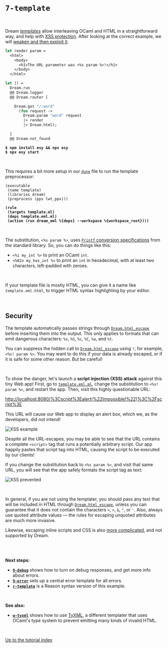 # `7-template`

<br>

Dream [*templates*](https://aantron.github.io/dream/#templates) allow
interleaving OCaml and HTML in a straightforward way, and help with
[XSS protection](https://cheatsheetseries.owasp.org/cheatsheets/Cross_Site_Scripting_Prevention_Cheat_Sheet.html).
After looking at the correct example, we will
[weaken and then exploit it](#security).

```ocaml
let render param =
  <html>
    <body>
      <h1>The URL parameter was <%s param %>!</h1>
    </body>
  </html>

let () =
  Dream.run
  @@ Dream.logger
  @@ Dream.router [

    Dream.get "/:word"
      (fun request ->
        Dream.param "word" request
        |> render
        |> Dream.html);

  ]
  @@ Dream.not_found
```

<pre><code><b>$ npm install esy && npx esy</b>
<b>$ npx esy start</b></code></pre>

<br>

This requires a bit more setup in our
[`dune`](https://github.com/aantron/dream/blob/master/example/7-template/dune)
file to run the template preprocessor:

<pre><code>(executable
 (name template)
 (libraries dream)
 (preprocess (pps lwt_ppx)))

<b>(rule
 (targets template.ml)
 (deps template.eml.ml)
 (action (run dream_eml %{deps} --workspace %{workspace_root})))</b>
</code></pre>

<br>

The substitution, `<%s param %>`, uses
[`Printf` conversion specifications](https://caml.inria.fr/pub/docs/manual-ocaml/libref/Printf.html)
from the standard library. So, you can do things like this:

- `<%i my_int %>` to print an OCaml `int`.
- `<%02x my_hex_int %>` to print an `int` in hexadecimal, with at least two characters, left-padded with zeroes.

<br>

If your template file is mostly HTML, you can give it a name like
`template.eml.html`, to trigger HTML syntax highlighting by your editor.

<br>

## Security

The template automatically passes strings through
[`Dream.html_escape`](https://aantron.github.io/dream/#val-html_escape) before
inserting them into the output. This only applies to formats that can emit
dangerous characters: `%s`, `%S`, `%c`, `%C`, `%a`, and `%t`.

You can suppress the hidden call to
[`Dream.html_escape`](https://aantron.github.io/dream/#val-html_escape) using
`!`; for example, `<%s! param %>`. You may want to do this if your data is
already escaped, or if it is safe for some other reason. But be careful!

<br>

To show the danger, let's launch a **script injection (XSS) attack** against
this tiny Web app! First, go to
[`template.eml.ml`](https://github.com/aantron/dream/blob/master/example/7-template/template.eml.ml#L4),
change the substitution to `<%s! param %>`, and restart the app. Then, visit
this highly questionable URL:

[http://localhost:8080/%3Cscript%3Ealert(%22Impossible!%22)%3C%2Fscript%3E](http://localhost:8080/%3Cscript%3Ealert(%22Impossible!%22)%3C%2Fscript%3E)

This URL will cause our Web app to display an alert box, which we, as the
developers, did not intend!

![XSS example](https://raw.githubusercontent.com/aantron/dream/master/docs/asset/xss.png)

Despite all the URL-escapes, you may be able to see that the URL contains a
complete `<script>` tag that runs a potentially arbitrary script. Our app
happily pastes that script tag into HTML, causing the script to be executed by
our clients!

If you change the substitution back to `<%s param %>`, and visit that same URL,
you will see that the app safely formats the script tag as text:

![XSS prevented](https://raw.githubusercontent.com/aantron/dream/master/docs/asset/no-xss.png)

<br>

In general, if you are not using the templater, you should pass any text that
will be included in HTML through
[`Dream.html_escape`](https://aantron.github.io/dream/#val-html_escape), unless
you can guarantee that it does not contain the characters `<`, `>`, `&`, `"`,
or `'`. Also, always use quoted attribute values &mdash; the rules for escaping
unquoted attributes are much more invasive.

Likewise, escaping inline scripts and CSS is also
[more complicated](https://cheatsheetseries.owasp.org/cheatsheets/Cross_Site_Scripting_Prevention_Cheat_Sheet.html#rule-3-javascript-encode-before-inserting-untrusted-data-into-javascript-data-values),
and not supported by Dream.

<!-- TODO Link out to more template examples. -->
<!-- TODO Recommend against generating <script>, CSS, etc. -->

<br>
<br>

**Next steps:**

- [**`8-debug`**](../8-debug#files) shows how to turn on debug responses, and
  get more info about errors.
- [**`9-error`**](../9-error#files) sets up a central error template for all
  errors.
- [**`r-template`**](../r-template#files) is a Reason syntax version of this
  example.

<br>

**See also:**

- [**`w-tyxml`**](../w-tyxml#files) shows how to use
  [TyXML](https://github.com/ocsigen/tyxml), a different templater that uses
  OCaml's type system to prevent emitting many kinds of invalid HTML.

<br>

[Up to the tutorial index](../#readme)

<!-- TODO OWASP link; injection general link. -->
<!-- TODO Link to template syntax reference. -->
